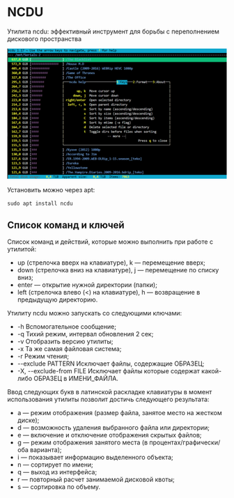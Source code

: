 # NCDU

Утилита ncdu: эффективный инструмент для борьбы с переполнением дискового пространства

![](../images/ubuntu/ncdu.png)

Установить можно через apt: 

```
sudo apt install ncdu
```

## Список команд и ключей
Список команд и действий, которые можно выполнить при работе с утилитой:

- up (стрелочка вверх на клавиатуре), k — перемещение вверх;
- down (стрелочка вниз на клавиатуре), j — перемещение по списку вниз;
- enter — открытие нужной директории (папки);
- left (стрелочка влево (<) на клавиатуре), h — возвращение в предыдущую директорию.

Утилиту ncdu можно запускать со следующими ключами:
- -h Вспомогательное сообщение;
- -q Тихий режим, интервал обновления 2 сек;
- -v Отобразить версию утилиты;
- -x Та же самая файловая система;
- -r Режим чтения;
- --exclude PATTERN Исключает файлы, содержащие ОБРАЗЕЦ;
- -X, --exclude-from FILE Исключает файлы которые содержат какой-либо ОБРАЗЕЦ в ИМЕНИ_ФАЙЛА.

Ввод следующих букв в латинской раскладке клавиатуры в момент использования утилиты позволит достичь следующего результата:
- a — режим отображения (размер файла, занятое место на жестком диске);
- d — возможность удаления выбранного файла или директории;
- e — включение и отключение отображения скрытых файлов;
- g — режим отображения занятого места (в процентах/графически/оба варианта);
- i — показывает информацию выделенного объекта;
- n — сортирует по имени;
- q — выход из интерфейса;
- r — повторный расчет занимаемой дисковой квоты;
- s — сортировка по объему.